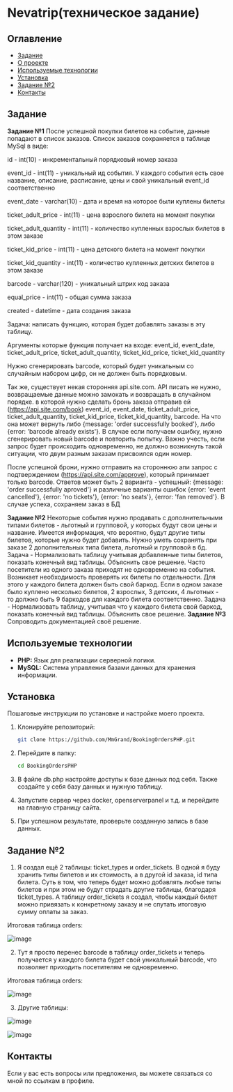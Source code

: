
# Nevatrip(техническое задание)

## Оглавление

- [Задание](#задание)
- [О проекте](#о-проекте)
- [Используемые технологии](#используемые-технологии)
- [Установка](#установка)
- [Задание №2](#задание-2)
- [Контакты](#контакты)

## Задание

**Задание №1**
После успешной покупки билетов на событие, данные попадают в список заказов. Список заказов сохраняется в таблице MySql в виде:

id - int(10) - инкрементальный порядковый номер заказа

event_id - int(11) - уникальный ид события. У каждого события есть свое название, описание, расписание, цены и свой уникальный event_id соответственно

event_date - varchar(10) - дата и время на которое были куплены билеты

ticket_adult_price - int(11) - цена взрослого билета на момент покупки

ticket_adult_quantity - int(11) - количество купленных взрослых билетов в этом заказе

ticket_kid_price - int(11) - цена детского билета на момент покупки

ticket_kid_quantity - int(11) - количество купленных детских билетов в этом заказе

barcode - varchar(120) - уникальный штрих код заказа

equal_price - int(11) - общая сумма заказа

created - datetime - дата создания заказа

Задача: написать функцию, которая будет добавлять заказы в эту таблицу.

Аргументы которые функция получает на входе: event_id, event_date, ticket_adult_price, ticket_adult_quantity, ticket_kid_price, ticket_kid_quantity

Нужно сгенерировать barcode, который будет уникальным со случайным набором цифр, он не должен быть порядковым.

Так же, существует некая сторонняя api.site.com. API писать не нужно, возвращаемые данные можно замокать и возвращать в случайном порядке. в которой нужно сделать бронь заказа отправив ей (https://api.site.com/book) event_id, event_date, ticket_adult_price, ticket_adult_quantity, ticket_kid_price, ticket_kid_quantity, barcode. На что она может вернуть либо {message: 'order successfully booked'}, либо {error: 'barcode already exists'}. В случае если получаем ошибку, нужно сгенерировать новый barcode и повторить попытку. Важно учесть, если запрос будет происходить одновременно, не должно возникнуть такой ситуации, что двум разным заказам присвоился один номер.

После успешной брони, нужно отправить на стороннюю апи запрос с подтверждением (https://api.site.com/approve), который принимает только barcode. Ответов может быть 2 варианта - успешный: {message: 'order successfully aproved'} и различные варианты ошибок {error: 'event cancelled'}, {error: 'no tickets'}, {error: 'no seats'}, {error: 'fan removed'}. В случае успеха, сохраняем заказ в БД

**Задание №2**
Некоторые события нужно продавать с дополнительными типами билетов - льготный и групповой, у которых будут свои цены и название. Имеется информация, что вероятно, будут другие типы билетов, которые нужно будет добавить. Нужно уметь сохранять при заказе 2 дополнительных типа билета, льготный и групповой в бд. Задача - Нормализовать таблицу учитывая добавленные типы билетов, показать конечный вид таблицы. Объяснить свое решение.
Часто посетители из одного заказа приходят не одновременно на события. Возникает необходимость проверять их билеты по отдельности. Для этого у каждого билета должен быть свой баркод. Если в одном заказе было куплено несколько билетов, 2 взрослых, 3 детских, 4 льготных - то должно быть 9 баркодов для каждого билета соответственно. Задача - Нормализовать таблицу, учитывая что у каждого билета свой баркод, показать конечный вид таблицы. Объяснить свое решение.
**Задание №3**
Сопроводить документацией своё решение.

## Используемые технологии

- **PHP:** Язык для реализации серверной логики.
- **MySQL:** Система управления базами данных для хранения информации.

## Установка

Пошаговые инструкции по установке и настройке моего проекта.

1. Клонируйте репозиторий:
   ```sh
   git clone https://github.com/MmGrand/BookingOrdersPHP.git
   ```
2. Перейдите в папку:
   ```sh
   cd BookingOrdersPHP
   ```
3. В файле db.php настройте доступы к базе данных под себя. Также создайте у себя базу данных и нужную таблицу.

4. Запустите сервер через docker, openserverpanel и т.д. и перейдите на главную страницу сайта.

5. При успешном результате, проверьте созданную запись в базе данных.

## Задание №2

1. Я создал ещё 2 таблицы: ticket_types и order_tickets. В одной я буду хранить типы билетов и их стоимость, а в другой id заказа, id типа билета. Суть в том, что теперь будет можно добавлять любые типы билетов и при этом не будут страдать другие таблицы, благодаря ticket_types. А таблицу order_tickets я создал, чтобы каждый билет можно привязать к конкретному заказу и не спутать итоговую сумму оплаты за заказ.

 Итоговая таблица orders:
  
  ![image](https://github.com/user-attachments/assets/13f7c9e1-2c4d-41d4-ac8d-f15ecdd75468)

2. Тут я просто перенес barcode в таблицу order_tickets и теперь получается у каждого билета будет свой уникальный barcode, что позволяет приходить посетителям не одновременно.

 Итоговая таблица orders:
 
  ![image](https://github.com/user-attachments/assets/258706c0-e1df-4372-99e9-03eb937a52bb)

3. Другие таблицы:

  ![image](https://github.com/user-attachments/assets/f836ddd7-c62c-42bd-b961-9651879882b4)

  ![image](https://github.com/user-attachments/assets/ecec44b2-aed4-4ba7-983b-53c343d31f89)


## Контакты

Если у вас есть вопросы или предложения, вы можете связаться со мной по ссылкам в профиле.
